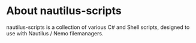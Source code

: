 # About nautilus-scripts

nautilus-scripts is a collection of various C# and Shell scripts, designed to use with Nautilus / Nemo filemanagers.